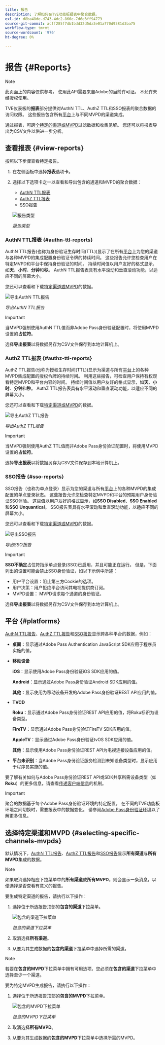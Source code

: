 ```yaml
---
title: 报告
description: 了解如何在TVE功能板报表中聚合数据。
exl-id: d8ba48de-d743-4dc2-866c-7d6e3ff94773
source-git-commit: acff285f7db1bdd32d5da3e01a770d9581d3ba75
workflow-type: tm+mt
source-wordcount: '976'
ht-degree: 0%

---
```


# 报告 {#Reports}

>[!NOTE]
>
>此页面上的内容仅供参考。 使用此API需要来自Adobe的当前许可证。 不允许未经授权使用。

TVE仪表板的&#x200B;**报表**&#x200B;部分提供对AuthN TTL、AuthZ TTL和SSO报表的聚合数据的访问权限。 这些报告包含所有[平台](#platforms)上与不同MVPD的渠道集成。

通过报表，可跨[个特定的渠道或MVPD](#selecting-specific-channels-mvpds)过滤数据和收集见解。 您还可以将报表导出为CSV文件以供进一步分析。

## 查看报表 {#view-reports}

按照以下步骤查看特定报告。

1. 在左侧面板中选择&#x200B;**报表**&#x200B;选项卡。
1. 选择以下选项卡之一以查看和导出包含的通道和MVPD的聚合数据：
   * [AuthN TTL报表](#authn-ttl-reports)
   * [AuthZ TTL报表](#authz-ttl-reports)
   * [SSO报告](#sso-reports)

   ![报告类型](../../assets/tve-dashboard/new-tve-dashboard/reports/reports-tabs-view.png)

   *报告类型*

### AuthN TTL报表 {#authn-ttl-reports}

AuthN TTL报告(也称为身份验证生存时间(TTL))显示了在所有[平台](#platforms)上为您的渠道与各种MVPD的集成配置身份验证令牌的持续时间。 这些报告允许您检查用户在特定MVPD和平台中保持身份验证的时间。 持续时间值以用户友好的格式显示，如&#x200B;**天**、**小时**、**分钟**&#x200B;和&#x200B;**秒**。 AuthN TTL报告表具有水平滚动和垂直滚动功能，以适应不同的屏幕大小。

您还可以查看和下载[特定渠道或MVPD](#selecting-specific-channels-mvpds)的数据。

![导出AuthN TTL报告](../../assets/tve-dashboard/new-tve-dashboard/reports/reports-authn-ttl-export-button.png)

*导出AuthN TTL报告*

>[!IMPORTANT]
>
> 当MVPD强制使用AuthN TTL值而非Adobe Pass身份验证配置时，将使用MVPD设置的&#x200B;**占位符**。

选择&#x200B;**导出报表**&#x200B;以将数据另存为CSV文件保存到本地计算机上。

### AuthZ TTL报表 {#authz-ttl-reports}

AuthZ TTL报告(也称为授权生存时间(TTL))显示为渠道与所有[平台](#platforms)上的各种MVPD集成配置的授权令牌的持续时间。 利用这些报告，可检查用户保持有权观看特定MVPD和平台内容的时间。 持续时间值以用户友好的格式显示，如&#x200B;**天**、**小时**、**分钟**&#x200B;和&#x200B;**秒**。 AuthZ TTL报告表具有水平滚动和垂直滚动功能，以适应不同的屏幕大小。

您还可以查看和下载[特定渠道或MVPD](#selecting-specific-channels-mvpds)的数据。

![导出AuthZ TTL报告](../../assets/tve-dashboard/new-tve-dashboard/reports/reports-authz-ttl-export-button.png)

*导出AuthZ TTL报告*

>[!IMPORTANT]
>
> 当MVPD强制使用AuthZ TTL值而非Adobe Pass身份验证配置时，将使用MVPD设置的&#x200B;**占位符**。

选择&#x200B;**导出报表**&#x200B;以将数据另存为CSV文件保存到本地计算机上。

### SSO报告 {#sso-reports}

SSO报告（也称为单点登录）显示为您的渠道与所有[平台](#platforms)上的各种MVPD的集成配置的单点登录状态。 这些报告允许您检查特定MVPD和平台的预期用户身份验证SSO体验。 这些值以用户友好的格式显示，如&#x200B;**SSO Disabled**、**SSO Enabled**&#x200B;和&#x200B;**SSO Unquantical**。 SSO报告表具有水平滚动和垂直滚动功能，以适应不同的屏幕大小。

您还可以查看和下载[特定渠道或MVPD](#selecting-specific-channels-mvpds)的数据。

![导出SSO报告](../../assets/tve-dashboard/new-tve-dashboard/reports/reports-sso-export-button.png)

*导出SSO报告*

>[!IMPORTANT]
>
> **SSO不确定**&#x200B;占位符指示单点登录(SSO)已启用，并且可能正在运行。 但是，下面列出的设置可能会禁止SSO身份验证，如以下示例中所述：
>
> * 用户平台设置：阻止第三方Cookie的选项。
> * 用户决策：用户拒绝平台访问其电视提供商订阅。
> * MVPD设置： MVPD请求每个通道的身份验证。

选择&#x200B;**导出报表**&#x200B;以将数据另存为CSV文件保存到本地计算机上。

## 平台 {#platforms}

[AuthN TTL报告](#authn-ttl-reports)、[AuthZ TTL报告](#authz-ttl-reports)和[SSO报告](#sso-reports)显示跨各种平台的数据，例如：

* **桌面**：显示通过Adobe Pass Authentication JavaScript SDK应用于程序员实施的值。

* **移动设备**

  **iOS**：显示使用Adobe Pass身份验证iOS SDK应用的值。

  **Android**：显示通过Adobe Pass身份验证Android SDK应用的值。

  **其他**：显示使用为移动设备开发的Adobe Pass身份验证REST API应用的值。

* **TVCD**

  **Roku**：显示通过Adobe Pass身份验证REST API应用的值，将Roku标识为设备类型。

  **FireTV**：显示通过Adobe Pass身份验证FireTV SDK应用的值。

  **AppleTV**：显示通过Adobe Pass身份验证tvOS SDK应用的值。

  **其他**：显示使用Adobe Pass身份验证REST API为电视连接设备应用的值。

* **平台未识别**：当Adobe Pass身份验证服务检测到未知设备类型时，显示应用于程序员实施的值。

要了解有关如何与Adobe Pass身份验证REST API或SDK共享所需设备类型（如&#x200B;**Roku**）的更多信息，请查看[传递客户端信息](/help/authentication/passing-client-information-device-connection-and-application.md)的机制。

>[!IMPORTANT]
>
> 聚合的数据基于每个Adobe Pass身份验证环境的特定配置。 在不同的TVE功能板环境之间切换时，需要报表中的数据变化。 请参阅[Adobe Pass身份验证环境](/help/authentication/tve-dashboard/new-tve-dashboard/tve-dashboard-environments.md)以了解更多信息。

## 选择特定渠道和MVPD {#selecting-specific-channels-mvpds}

默认情况下，[AuthN TTL报告](#authn-ttl-reports)、[AuthZ TTL报告](#authz-ttl-reports)和[SSO报告](#sso-reports)显示&#x200B;**所有渠道**&#x200B;与&#x200B;**所有MVPD**&#x200B;集成的数据。

>[!NOTE]
>
> 如果取消选择相应下拉菜单中的&#x200B;**所有渠道**&#x200B;或&#x200B;**所有MVPD**，则会显示一条消息，以便选择是否查看有意义的报告。

要生成特定渠道的报告，请执行以下操作：

1. 选择位于所选报告顶部的&#x200B;**包含的渠道**&#x200B;下拉菜单。

   ![包含的渠道下拉菜单](../../assets/tve-dashboard/new-tve-dashboard/reports/reports-included-channels-menu.png)

   *包含的渠道下拉菜单*

1. 取消选择&#x200B;**所有渠道**。

1. 从要为其生成数据的&#x200B;**包含的渠道**&#x200B;下拉菜单中选择所需的渠道。

>[!NOTE]
>
> 若要在&#x200B;**包含的MVPD**&#x200B;下拉菜单中拥有可用选项，您必须在&#x200B;**包含的渠道**&#x200B;下拉菜单中选择至少一个渠道。

要为特定MVPD生成报告，请执行以下操作：

1. 选择位于所选报告顶部的&#x200B;**包含的MVPD**&#x200B;下拉菜单。

   ![包含的MVPD下拉菜单](../../assets/tve-dashboard/new-tve-dashboard/reports/reports-included-mvpds-menu.png)

   *包含的MVPD下拉菜单*

1. 取消选择&#x200B;**所有MVPD**。

1. 从要为其生成数据的&#x200B;**包含的MVPD**&#x200B;下拉菜单中选择所需的MVPD。
